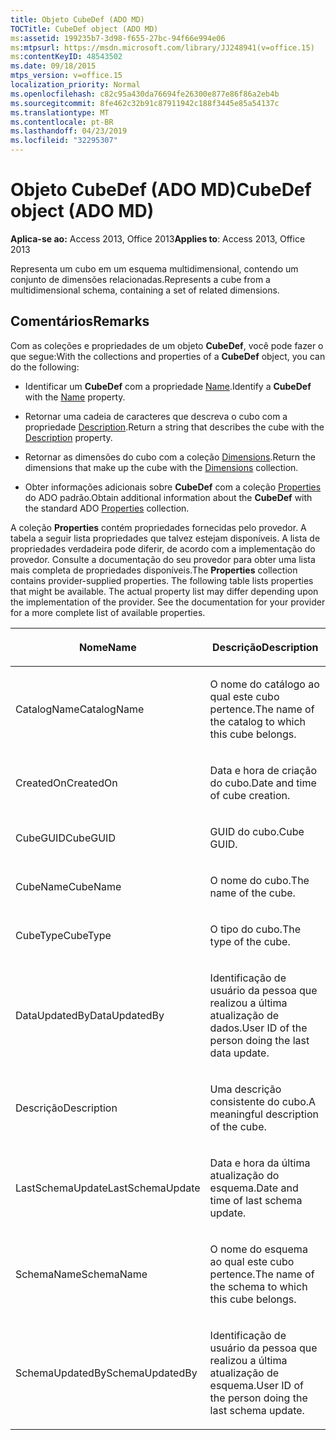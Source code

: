 ```yaml
---
title: Objeto CubeDef (ADO MD)
TOCTitle: CubeDef object (ADO MD)
ms:assetid: 199235b7-3d98-f655-27bc-94f66e994e06
ms:mtpsurl: https://msdn.microsoft.com/library/JJ248941(v=office.15)
ms:contentKeyID: 48543502
ms.date: 09/18/2015
mtps_version: v=office.15
localization_priority: Normal
ms.openlocfilehash: c82c95a430da76694fe26300e877e86f86a2eb4b
ms.sourcegitcommit: 8fe462c32b91c87911942c188f3445e85a54137c
ms.translationtype: MT
ms.contentlocale: pt-BR
ms.lasthandoff: 04/23/2019
ms.locfileid: "32295307"
---
```

# <a name="cubedef-object-ado-md"></a><span data-ttu-id="3a025-102">Objeto CubeDef (ADO MD)</span><span class="sxs-lookup"><span data-stu-id="3a025-102">CubeDef object (ADO MD)</span></span>


<span data-ttu-id="3a025-103">**Aplica-se ao:** Access 2013, Office 2013</span><span class="sxs-lookup"><span data-stu-id="3a025-103">**Applies to**: Access 2013, Office 2013</span></span>

<span data-ttu-id="3a025-104">Representa um cubo em um esquema multidimensional, contendo um conjunto de dimensões relacionadas.</span><span class="sxs-lookup"><span data-stu-id="3a025-104">Represents a cube from a multidimensional schema, containing a set of related dimensions.</span></span>

## <a name="remarks"></a><span data-ttu-id="3a025-105">Comentários</span><span class="sxs-lookup"><span data-stu-id="3a025-105">Remarks</span></span>

<span data-ttu-id="3a025-106">Com as coleções e propriedades de um objeto **CubeDef**, você pode fazer o que segue:</span><span class="sxs-lookup"><span data-stu-id="3a025-106">With the collections and properties of a **CubeDef** object, you can do the following:</span></span>

  - <span data-ttu-id="3a025-107">Identificar um **CubeDef** com a propriedade [Name](name-property-ado-md.md).</span><span class="sxs-lookup"><span data-stu-id="3a025-107">Identify a **CubeDef** with the [Name](name-property-ado-md.md) property.</span></span>

  - <span data-ttu-id="3a025-108">Retornar uma cadeia de caracteres que descreva o cubo com a propriedade [Description](description-property-ado-md.md).</span><span class="sxs-lookup"><span data-stu-id="3a025-108">Return a string that describes the cube with the [Description](description-property-ado-md.md) property.</span></span>

  - <span data-ttu-id="3a025-109">Retornar as dimensões do cubo com a coleção [Dimensions](dimensions-collection-ado-md.md).</span><span class="sxs-lookup"><span data-stu-id="3a025-109">Return the dimensions that make up the cube with the [Dimensions](dimensions-collection-ado-md.md) collection.</span></span>

  - <span data-ttu-id="3a025-110">Obter informações adicionais sobre **CubeDef** com a coleção [Properties](properties-collection-ado.md) do ADO padrão.</span><span class="sxs-lookup"><span data-stu-id="3a025-110">Obtain additional information about the **CubeDef** with the standard ADO [Properties](properties-collection-ado.md) collection.</span></span>

<span data-ttu-id="3a025-p101">A coleção **Properties** contém propriedades fornecidas pelo provedor. A tabela a seguir lista propriedades que talvez estejam disponíveis. A lista de propriedades verdadeira pode diferir, de acordo com a implementação do provedor. Consulte a documentação do seu provedor para obter uma lista mais completa de propriedades disponíveis.</span><span class="sxs-lookup"><span data-stu-id="3a025-p101">The **Properties** collection contains provider-supplied properties. The following table lists properties that might be available. The actual property list may differ depending upon the implementation of the provider. See the documentation for your provider for a more complete list of available properties.</span></span>

<table>
<colgroup>
<col style="width: 50%" />
<col style="width: 50%" />
</colgroup>
<thead>
<tr class="header">
<th><p><span data-ttu-id="3a025-115">Nome</span><span class="sxs-lookup"><span data-stu-id="3a025-115">Name</span></span></p></th>
<th><p><span data-ttu-id="3a025-116">Descrição</span><span class="sxs-lookup"><span data-stu-id="3a025-116">Description</span></span></p></th>
</tr>
</thead>
<tbody>
<tr class="odd">
<td><p><span data-ttu-id="3a025-117">CatalogName</span><span class="sxs-lookup"><span data-stu-id="3a025-117">CatalogName</span></span></p></td>
<td><p><span data-ttu-id="3a025-118">O nome do catálogo ao qual este cubo pertence.</span><span class="sxs-lookup"><span data-stu-id="3a025-118">The name of the catalog to which this cube belongs.</span></span></p></td>
</tr>
<tr class="even">
<td><p><span data-ttu-id="3a025-119">CreatedOn</span><span class="sxs-lookup"><span data-stu-id="3a025-119">CreatedOn</span></span></p></td>
<td><p><span data-ttu-id="3a025-120">Data e hora de criação do cubo.</span><span class="sxs-lookup"><span data-stu-id="3a025-120">Date and time of cube creation.</span></span></p></td>
</tr>
<tr class="odd">
<td><p><span data-ttu-id="3a025-121">CubeGUID</span><span class="sxs-lookup"><span data-stu-id="3a025-121">CubeGUID</span></span></p></td>
<td><p><span data-ttu-id="3a025-122">GUID do cubo.</span><span class="sxs-lookup"><span data-stu-id="3a025-122">Cube GUID.</span></span></p></td>
</tr>
<tr class="even">
<td><p><span data-ttu-id="3a025-123">CubeName</span><span class="sxs-lookup"><span data-stu-id="3a025-123">CubeName</span></span></p></td>
<td><p><span data-ttu-id="3a025-124">O nome do cubo.</span><span class="sxs-lookup"><span data-stu-id="3a025-124">The name of the cube.</span></span></p></td>
</tr>
<tr class="odd">
<td><p><span data-ttu-id="3a025-125">CubeType</span><span class="sxs-lookup"><span data-stu-id="3a025-125">CubeType</span></span></p></td>
<td><p><span data-ttu-id="3a025-126">O tipo do cubo.</span><span class="sxs-lookup"><span data-stu-id="3a025-126">The type of the cube.</span></span></p></td>
</tr>
<tr class="even">
<td><p><span data-ttu-id="3a025-127">DataUpdatedBy</span><span class="sxs-lookup"><span data-stu-id="3a025-127">DataUpdatedBy</span></span></p></td>
<td><p><span data-ttu-id="3a025-128">Identificação de usuário da pessoa que realizou a última atualização de dados.</span><span class="sxs-lookup"><span data-stu-id="3a025-128">User ID of the person doing the last data update.</span></span></p></td>
</tr>
<tr class="odd">
<td><p><span data-ttu-id="3a025-129">Descrição</span><span class="sxs-lookup"><span data-stu-id="3a025-129">Description</span></span></p></td>
<td><p><span data-ttu-id="3a025-130">Uma descrição consistente do cubo.</span><span class="sxs-lookup"><span data-stu-id="3a025-130">A meaningful description of the cube.</span></span></p></td>
</tr>
<tr class="even">
<td><p><span data-ttu-id="3a025-131">LastSchemaUpdate</span><span class="sxs-lookup"><span data-stu-id="3a025-131">LastSchemaUpdate</span></span></p></td>
<td><p><span data-ttu-id="3a025-132">Data e hora da última atualização do esquema.</span><span class="sxs-lookup"><span data-stu-id="3a025-132">Date and time of last schema update.</span></span></p></td>
</tr>
<tr class="odd">
<td><p><span data-ttu-id="3a025-133">SchemaName</span><span class="sxs-lookup"><span data-stu-id="3a025-133">SchemaName</span></span></p></td>
<td><p><span data-ttu-id="3a025-134">O nome do esquema ao qual este cubo pertence.</span><span class="sxs-lookup"><span data-stu-id="3a025-134">The name of the schema to which this cube belongs.</span></span></p></td>
</tr>
<tr class="even">
<td><p><span data-ttu-id="3a025-135">SchemaUpdatedBy</span><span class="sxs-lookup"><span data-stu-id="3a025-135">SchemaUpdatedBy</span></span></p></td>
<td><p><span data-ttu-id="3a025-136">Identificação de usuário da pessoa que realizou a última atualização de esquema.</span><span class="sxs-lookup"><span data-stu-id="3a025-136">User ID of the person doing the last schema update.</span></span></p></td>
</tr>
</tbody>
</table>

